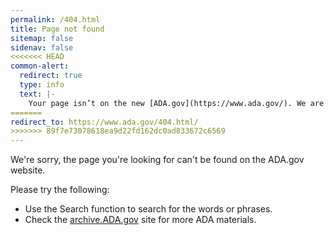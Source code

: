 ```yaml
---
permalink: /404.html
title: Page not found
sitemap: false
sidenav: false
<<<<<<< HEAD
common-alert:
  redirect: true
  type: info
  text: |-
    Your page isn’t on the new [ADA.gov](https://www.ada.gov/). We are conducting a search of the archive ADA site in the background. Please wait...
=======
redirect_to: https://www.ada.gov/404.html/
>>>>>>> 89f7e73078618ea9d22fd162dc0ad833672c6569
---
```


We're sorry, the page you're looking for can't be found on the ADA.gov website.

Please try the following:

- Use the Search function to search for the words or phrases.
- Check the <a target="blank" href="https://archive.ada.gov">archive.ADA.gov</a> site for more ADA materials.
